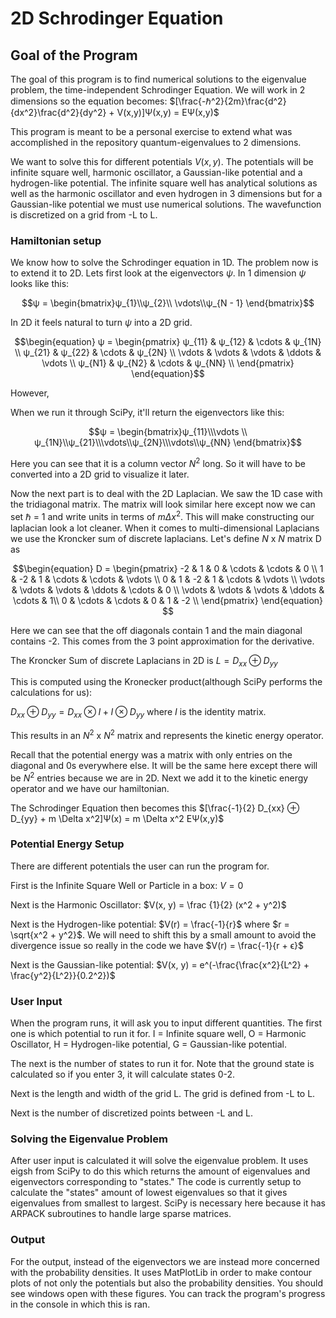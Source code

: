 # 2D Schrodinger Equation 
## Goal of the Program 
 The goal of this program is to find numerical solutions to the eigenvalue problem, the time-independent Schrodinger Equation. 
 We will work in 2 dimensions so the equation becomes: 
 $[\frac{-ℏ^2}{2m}\frac{d^2}{dx^2}\frac{d^2}{dy^2} + V(x,y)]Ψ(x,y) = EΨ(x,y)$ 

 This program is meant to be a personal exercise to extend what was accomplished in the repository quantum-eigenvalues 
 to 2 dimensions. 
 
 We want to solve this for different potentials $V(x,y)$. The potentials will be infinite square well, harmonic oscillator, 
 a Gaussian-like potential and a hydrogen-like potential. The infinite square well has analytical solutions as well as the harmonic 
 oscillator and even hydrogen in 3 dimensions but for a Gaussian-like potential we must use numerical solutions. The wavefunction is 
 discretized on a grid from -L to L. 
 


### Hamiltonian setup
 We know how to solve the Schrodinger equation in 1D. The problem now is to extend it to 2D. Lets first look at the eigenvectors $ψ$. 
 In 1 dimension $ψ$ looks like this: 
 
 ```math
ψ = \begin{bmatrix}ψ_{1}\\ψ_{2}\\ \vdots\\ψ_{N - 1} \end{bmatrix}
```

In 2D it feels natural to turn $ψ$ into a 2D grid. 
```math
\begin{equation}
ψ =
\begin{pmatrix}
  ψ_{11}       & ψ_{12}   & \cdots  & ψ_{1N}  \\
  ψ_{21}       & ψ_{22}   & \cdots  & ψ_{2N}  \\
  \vdots  & \vdots  & \vdots  & \ddots  & \vdots \\
  ψ_{N1}       & ψ_{N2}   & \cdots  & ψ_{NN} \\
\end{pmatrix}
\end{equation}
```
However, 

When we run it through SciPy, it'll return the eigenvectors like this: 

 ```math
ψ = \begin{bmatrix}ψ_{11}\\\vdots \\ ψ_{1N}\\ψ_{21}\\\vdots\\ψ_{2N}\\\vdots\\ψ_{NN} \end{bmatrix}
```
Here you can see that it is a column vector $N^2$ long. So it will have to be converted into a 2D grid to visualize it later. 

Now the next part is to deal with the 2D Laplacian. We saw the 1D case with the tridiagonal matrix. The matrix will look similar 
here except now we can set $\hbar$ = $1$ and write units in terms of $m\Delta x^2$. This will make constructing our laplacian look 
a lot cleaner. When it comes to multi-dimensional Laplacians we use the Kroncker sum of discrete laplacians. Let's define $N$ x $N$ matrix D as 

```math
\begin{equation}
D =
\begin{pmatrix}
  -2       & 1   & 0 & \cdots  & \cdots & 0  \\
   1       & -2   & 1 & \cdots & \cdots & \vdots  \\
   0  & 1  & -2  & 1  & \cdots & \vdots \\
   \vdots       & \vdots   & \vdots  & \ddots & \cdots & 0 \\
   \vdots  & \vdots & \vdots & \ddots & \cdots & 1\\
   0 & \cdots & \cdots & 0 & 1 & -2 \\
\end{pmatrix}
\end{equation} 
```
Here we can see that the off diagonals contain 1 and the main diagonal contains -2. This comes from the 3 point approximation 
for the derivative. 

The Kroncker Sum of discrete Laplacians in 2D is $L = D_{xx} ⊕ D_{yy}$

This is computed using the Kronecker product(although SciPy performs the calculations for us): 

$D_{xx} ⊕ D_{yy} = D_{xx}⊗I + I⊗D_{yy}$ where $I$ is the identity matrix. 

This results in an $N^2$ x $N^2$ matrix and represents the kinetic energy operator. 

Recall that the potential energy was a matrix with only entries on the diagonal and 0s everywhere else. 
It will be the same here except there will be $N^2$ entries because we are in 2D. Next we add it to the kinetic energy operator and we have our hamiltonian. 

The Schrodinger Equation then becomes this 
$[\frac{-1}{2} D_{xx} ⊕ D_{yy} + m \Delta x^2]Ψ(x) =  m \Delta x^2 EΨ(x,y)$

 ### Potential Energy Setup 
 There are different potentials the user can run the program for. 
 
 First is the Infinite Square Well or Particle in a box: $V = 0$ 
 
 Next is the Harmonic Oscillator: $V(x, y) = \frac {1}{2} (x^2 + y^2)$ 

 Next is the Hydrogen-like potential: $V(r) = \frac{-1}{r}$ 
 where $r = \sqrt{x^2 + y^2}$. We will need to shift this by a small amount to 
 avoid the divergence issue so really in the code we have $V(r) = \frac{-1}{r + ϵ}$ 


 Next is the Gaussian-like potential: 
 $V(x, y) = e^(-\frac{\frac{x^2}{L^2} + \frac{y^2}{L^2}}{0.2^2})$ 
 
 
 ### User Input
 When the program runs, it will ask you to input different quantities. The first one is which potential to run it for. 
 I = Infinite square well, O = Harmonic Oscillator, H = Hydrogen-like potential, G = Gaussian-like potential. 

 The next is the number of states to run it for. Note that the ground state is calculated so if you enter 3, it will calculate 
 states 0-2. 

 Next is the length and width of the grid L. The grid is defined from -L to L. 

 Next is the number of discretized points between -L and L. 
 
 ### Solving the Eigenvalue Problem 
 After user input is calculated it will solve the eigenvalue problem. It uses eigsh from SciPy to do this which returns the amount of 
 eigenvalues and eigenvectors corresponding to "states." The code is currently setup to calculate the "states" amount of lowest eigenvalues 
 so that it gives eigenvalues from smallest to largest. SciPy is necessary here because it has ARPACK subroutines to handle large sparse matrices. 
 
 ### Output
 For the output, instead of the eigenvectors we are instead more concerned with the probability densities. It uses MatPlotLib 
 in order to make contour plots of not only the potentials but also the probability densities. You should see windows open with these 
 figures. You can track the program's progress in the console in which this is ran. 
